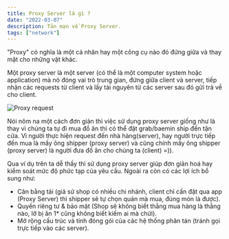 ```yaml
---
title: Proxy Server là gì ?
date: "2022-03-07"
description: Tản mạn về Proxy Server.
tags: ["network"]
---
```


"Proxy" có nghĩa là một cá nhân hay một công cụ nào đó đứng giữa và thay mặt cho những vật khác. 

Một proxy server là một server (có thể là một computer system hoặc application) mà nó đóng vai trò trung gian, đứng giữa client và server, tiếp nhận các requests từ client và lấy tài nguyên từ các server sau đó gửi trả về cho client.

![Proxy request](https://upload.wikimedia.org/wikipedia/commons/thumb/b/bb/Proxy_concept_en.svg/1920px-Proxy_concept_en.svg.png)

Nói nôm na một cách đơn giản thì việc sử dụng proxy server giống như là thay vì chúng ta tự đi mua đồ ăn thì có thể đặt grab/baemin ship đến tận cửa. Vì người thực hiện request đến nhà hàng(server), hay người trực tiếp đến mua là mấy ông shipper (proxy server) và cũng chính mấy ông shipper (proxy server) là người đưa đồ ăn cho chúng ta (client) =)).

Qua ví dụ trên ta dễ thấy thì sử dụng proxy server giúp đơn giản hoá hay kiểm soát mức độ phức tạp của yêu cầu.
Ngoài ra còn có các lợi ích bổ sung như:
-  Cân bằng tải (giả sử shop có nhiều chi nhánh, client chỉ cần đặt qua app (Proxy Server) thì shipper sẽ tự chọn quán mà mua, đúng món là được).
-  Quyền riêng tư & bảo mật (Shop sẽ không biết thằng mua hàng là thằng nào, lỡ bị ăn 1* cũng không biết kiếm ai mà chửi).
- Mở rộng cấu trúc và tính đóng gói của các hệ thống phân tán (tránh gọi trực tiếp vào các server).




